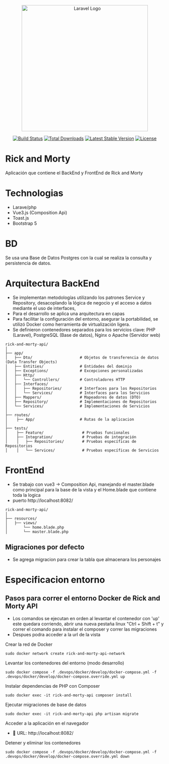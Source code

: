<p align="center"><a href="https://laravel.com" target="_blank"><img src="https://raw.githubusercontent.com/laravel/art/master/logo-lockup/5%20SVG/2%20CMYK/1%20Full%20Color/laravel-logolockup-cmyk-red.svg" width="400" alt="Laravel Logo"></a></p>

<p align="center">
<a href="https://github.com/laravel/framework/actions"><img src="https://github.com/laravel/framework/workflows/tests/badge.svg" alt="Build Status"></a>
<a href="https://packagist.org/packages/laravel/framework"><img src="https://img.shields.io/packagist/dt/laravel/framework" alt="Total Downloads"></a>
<a href="https://packagist.org/packages/laravel/framework"><img src="https://img.shields.io/packagist/v/laravel/framework" alt="Latest Stable Version"></a>
<a href="https://packagist.org/packages/laravel/framework"><img src="https://img.shields.io/packagist/l/laravel/framework" alt="License"></a>
</p>

# Rick and Morty

Aplicación que contiene el BackEnd y FrontEnd de Rick and Morty

# Technologias

- Larave/php
- Vue3.js (Composition Api)
- Toast.js
- Bootstrap 5

# BD

Se usa una Base de Datos Postgres con la cual se realiza la consulta y persistencia de datos.

# Arquitectura BackEnd

- Se implementan metodologías utilizando los patrones Service y Repository, desacoplando la lógica de negocio y el acceso a datos mediante el uso de interfaces,
- Para el desarrollo se aplica una arquitectura en capas
- Para facilitar la configuración del entorno, asegurar la portabilidad, se utilizó Docker como herramienta de virtualización ligera.
- Se definieron contenedores separados para los servicios clave: PHP (Laravel), PostgreSQL (Base de datos), Nginx o Apache (Servidor web)

```plaintext
rick-and-morty-api/
│
├── app/
│   ├── Dto/                     # Objetos de transferencia de datos (Data Transfer Objects)
│   ├── Entities/                # Entidades del dominio
│   ├── Exceptions/              # Excepciones personalizadas
│   ├── Http/
│   │   └── Controllers/         # Controladores HTTP
│   ├── Interfaces/
│   │   ├── Repositories/        # Interfaces para los Repositorios
│   │   └── Services/            # Interfaces para los Servicios
│   ├── Mappers/                 # Mapeadores de datos (DTO)
│   ├── Repository/              # Implementaciones de Repositorios
│   └── Services/                # Implementaciones de Servicios
│
├── routes/
│    ├── App/                    # Rutas de la aplicacion
│
├── tests/
│    ├── Feature/                 # Pruebas funcionales
│    ├── Integration/             # Pruebas de integración
│    │   ├── Repositories/        # Pruebas específicas de Repositorios
│    │   └── Services/            # Pruebas específicas de Servicios
```

# FrontEnd
- Se trabajo con vue3 -> Composition Api, manejando el master.blade como principal para la base de la vista y el Home.blade que contiene toda la logica
- puerto http://localhost:8082/

```plaintext
rick-and-morty-api/
│
├── resources/
│   ├── views/ 
│       └── home.blade.php
│       └── master.blade.php   
```

## Migraciones por defecto
- Se agrega migracion para crear la tabla que almacenara los personajes 

# Especificacion entorno

## Pasos para correr el entorno Docker de Rick and Morty API
- Los comandos se ejecutan en orden al levantar el contenedor con 'up' este quedara corriendo, abrir una nueva pestaña linux "Ctrl + Shift + t" y correr el comando para instalar el composer y correr las migraciones
- Despues podra acceder a la url de la vista 

Crear la red de Docker
```plaintext
sudo docker network create rick-and-morty-api-network
 ```

Levantar los contenedores del entorno (modo desarrollo)
```plaintext
sudo docker compose -f .devops/docker/develop/docker-compose.yml -f .devops/docker/develop/docker-compose.override.yml up
```

Instalar dependencias de PHP con Composer
```plaintext
sudo docker exec -it rick-and-morty-api composer install
 ```

Ejecutar migraciones de base de datos
```plaintext
sudo docker exec -it rick-and-morty-api php artisan migrate
```

Acceder a la aplicación en el navegador
- 📍 URL: http://localhost:8082/

Detener y eliminar los contenedores
```plaintext
sudo docker compose -f .devops/docker/develop/docker-compose.yml -f .devops/docker/develop/docker-compose.override.yml down
```

